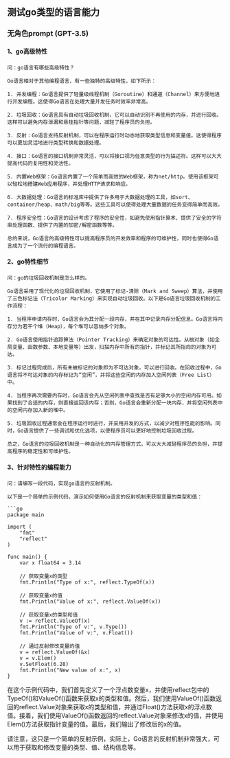 ## 测试go类型的语言能力


### 无角色prompt (GPT-3.5)

#### 1、go高级特性
```
问：go语言有哪些高级特性？
```
```
Go语言相对于其他编程语言，有一些独特的高级特性，如下所示：

1. 并发编程：Go语言提供了轻量级线程机制（Goroutine）和通道（Channel）来方便地进行并发编程。这使得Go语言在处理大量并发任务时效率非常高。

2. 垃圾回收：Go语言具有自动垃圾回收机制，它可以自动识别不再使用的内存，并进行回收。这样可以避免内存泄漏和悬挂指针等问题，减轻了程序员的负担。

3. 反射：Go语言支持反射机制，可以在程序运行时动态地获取类型信息和变量值。这使得程序可以更加灵活地进行类型转换和数据处理。

4. 接口：Go语言的接口机制非常灵活，可以将接口视为任意类型的行为描述符。这样可以大大提高代码的复用性和灵活性。

5. 内置Web框架：Go语言内置了一个简单而高效的Web框架，称为net/http。使用该框架可以轻松地搭建Web应用程序，并处理HTTP请求和响应。

6. 大数据处理：Go语言的标准库中提供了许多用于大数据处理的工具，如sort、container/heap、math/big等等。这些工具可以使得处理大量数据的任务变得简单而高效。

7. 程序安全性：Go语言的设计考虑了程序的安全性，如避免使用指针算术、提供了安全的字符串处理函数、提供了内置的加密/解密函数等等。

总的来说，Go语言的高级特性可以提高程序员的开发效率和程序的可维护性，同时也使得Go语言成为了一个流行的编程语言。
```

#### 2、go特性细节

```
问：go的垃圾回收机制是怎么样的。
```
```
Go语言采用了现代化的垃圾回收机制，它使用了标记-清除（Mark and Sweep）算法，并使用了三色标记法（Tricolor Marking）来实现自动垃圾回收。以下是Go语言垃圾回收机制的工作流程：

1. 当程序申请内存时，Go语言会为其分配一段内存，并在其中记录内存分配信息。Go语言将内存分为若干个堆（Heap），每个堆可以容纳多个对象。

2. Go语言使用指针追踪算法（Pointer Tracking）来确定对象的可达性。从根对象（如全局变量、函数参数、本地变量等）出发，扫描内存中所有的指针，并标记其所指向的对象为可达。

3. 标记过程完成后，所有未被标记的对象即为不可达对象，可以进行回收。在回收过程中，Go语言将不可达对象的内存标记为“空闲”，并将这些空闲的内存加入空闲列表（Free List）中。

4. 当程序再次需要内存时，Go语言会先从空闲列表中查找是否有足够大小的空闲内存可用。如果找到了合适的内存，则直接返回该内存；否则，Go语言会重新分配一块内存，并将空闲列表中的空闲内存加入新的堆中。

5. 垃圾回收过程通常会在程序运行时进行，并采用并发的方式，以减少对程序性能的影响。同时，Go语言提供了一些调试和优化选项，以便程序员可以更好地控制垃圾回收过程。

总之，Go语言的垃圾回收机制是一种自动化的内存管理方式，可以大大减轻程序员的负担，并提高程序的稳定性和可维护性。
```
#### 3、针对特性的编程能力

```
问：请编写一段代码，实现go语言的反射机制。
```

```
以下是一个简单的示例代码，演示如何使用Go语言的反射机制来获取变量的类型和值：

```go
package main

import (
    "fmt"
    "reflect"
)

func main() {
    var x float64 = 3.14

    // 获取变量x的类型
    fmt.Println("Type of x:", reflect.TypeOf(x))

    // 获取变量x的值
    fmt.Println("Value of x:", reflect.ValueOf(x))

    // 获取变量x的类型和值
    v := reflect.ValueOf(x)
    fmt.Println("Type of v:", v.Type())
    fmt.Println("Value of v:", v.Float())

    // 通过反射修改变量的值
    v = reflect.ValueOf(&x)
    v = v.Elem()
    v.SetFloat(6.28)
    fmt.Println("New value of x:", x)
}
```

在这个示例代码中，我们首先定义了一个浮点数变量x，并使用reflect包中的TypeOf()和ValueOf()函数来获取x的类型和值。然后，我们使用ValueOf()函数返回的reflect.Value对象来获取x的类型和值，并通过Float()方法获取x的浮点数值。接着，我们使用ValueOf()函数返回的reflect.Value对象来修改x的值，并使用Elem()方法获取指针变量的值。最后，我们输出了修改后的x的值。

请注意，这只是一个简单的反射示例，实际上，Go语言的反射机制非常强大，可以用于获取和修改变量的类型、值、结构信息等。
```